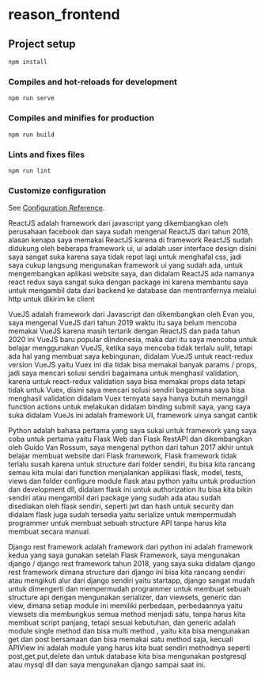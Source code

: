 # reason_frontend

## Project setup
```
npm install
```

### Compiles and hot-reloads for development
```
npm run serve
```

### Compiles and minifies for production
```
npm run build
```

### Lints and fixes files
```
npm run lint
```

### Customize configuration
See [Configuration Reference](https://cli.vuejs.org/config/).


<!-- description ReactJS -->
ReactJS adalah framework dari javascript yang dikembangkan oleh perusahaan facebook dan saya sudah mengenal ReactJS dari tahun 2018, alasan kenapa saya memakai ReactJS karena di framework ReactJS sudah didukung oleh beberapa framework ui, ui adalah user interface design disini saya sangat suka karena saya tidak repot lagi untuk menghafal css, jadi saya cukup langsung mengunakan framework ui yang sudah ada, untuk mengembangkan aplikasi website saya, dan didalam ReactJS ada namanya react redux saya sangat suka dengan package ini karena membantu saya untuk mengambil data dari backend ke database dan mentranfernya melalui http untuk dikirim ke client

<!-- description vueJS -->

VueJS adalah framework dari Javascript dan dikembangkan oleh Evan you, saya mengenal VueJS dari tahun 2019 waktu itu saya belum mencoba memakai VueJS karena masih tertarik dengan ReactJS dan pada tahun 2020 ini VueJS baru popular diindonesia, maka dari itu saya mencoba untuk belajar menggunakan VueJS, ketika saya mencoba tidak terlalu sulit, tetapi ada hal yang membuat saya kebingunan, didalam VueJS untuk react-redux version VueJS yaitu Vuex ini dia tidak bisa memakai banyak params / props, jadi saya mencari solusi sendiri bagaimana untuk menghasil validation, karena untuk react-redux validation saya bisa memakai props data tetapi tidak untuk Vuex, disini saya mencari solusi sendiri bagaimana saya bisa menghasil validation didalam Vuex ternyata saya hanya butuh memanggil function actions untuk melakukan didalam binding submit saya, yang saya suka didalam VueJs ini adalah framework UI, framework uinya sangat cantik 

<!-- descriptio flask -->
Python adalah bahasa pertama yang saya sukai untuk framework yang saya coba untuk pertama yaitu Flask Web dan Flask RestAPI dan dikembangkan oleh Guido Van Rossum, saya mengenal python dari tahun 2017 akhir untuk belajar membuat website dari Flask framework, Flask framework tidak terlalu susah karena untuk structure dari folder sendiri, itu bisa kita rancang semau kita mulai dari function menjalankan applikasi flask, model, tests, views dan folder configure module flask atau python yaitu untuk production dan development dll, didalam flask ini untuk authorization itu bisa kita bikin sendiri atau mengambil dari package yang sudah ada atau sudah disediakan oleh flask sendiri, seperti jwt dan hash untuk security dan didalam flask juga sudah tersedia yaitu serialize untuk mempermudah programmer untuk membuat sebuah structure API tanpa harus kita membuat secara manual.

<!-- Django description -->
Django rest framework adalah framework dari python ini adalah framework kedua yang saya gunakan setelah Flask Framework, saya mengunakan django / django rest framework tahun 2018, yang saya suka didalam django rest framework dimana structure dari django ini bisa kita rancang sendiri atau mengikuti alur dari django sendiri yaitu startapp, django sangat mudah untuk dimengerti dan mempermudah programmer untuk membuat sebuah structure api dengan mengunakan serializer, dan viewsets, generic dan view, dimana setiap module ini memiliki perbedaan, perbedaannya yaitu viewsets dia membungkus semua method menjadi satu, tanpa harus kita membuat script panjang, tetapi sesuai kebutuhan, dan generic adalah module single method dan bisa multi method , yaitu kita bisa mengunakan get dan post bersamaan dan bisa memakai satu method saja, kecuali APIView ini adalah module yang harus kita buat sendiri methodnya seperti post,get,put,delete dan untuk database kita bisa mengunakan postgresql atau mysql dll dan saya mengunakan django sampai saat ini.

